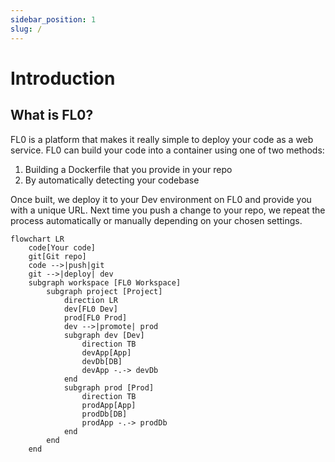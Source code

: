 ```yaml
---
sidebar_position: 1
slug: /
---
```


# Introduction

## What is FL0?

FL0 is a platform that makes it really simple to deploy your code as a web service.
FL0 can build your code into a container using one of two methods:

1. Building a Dockerfile that you provide in your repo
2. By automatically detecting your codebase

Once built, we deploy it to your Dev environment on FL0 and provide you with a unique URL.
Next time you push a change to your repo, we repeat the process automatically or manually depending on your chosen settings.

```mermaid
flowchart LR
    code[Your code]
    git[Git repo]
    code -->|push|git
    git -->|deploy| dev
    subgraph workspace [FL0 Workspace]
        subgraph project [Project]
            direction LR
            dev[FL0 Dev]
            prod[FL0 Prod]
            dev -->|promote| prod
            subgraph dev [Dev]
                direction TB
                devApp[App]
                devDb[DB]
                devApp -.-> devDb
            end
            subgraph prod [Prod]
                direction TB
                prodApp[App]
                prodDb[DB]
                prodApp -.-> prodDb
            end
        end
    end
```
